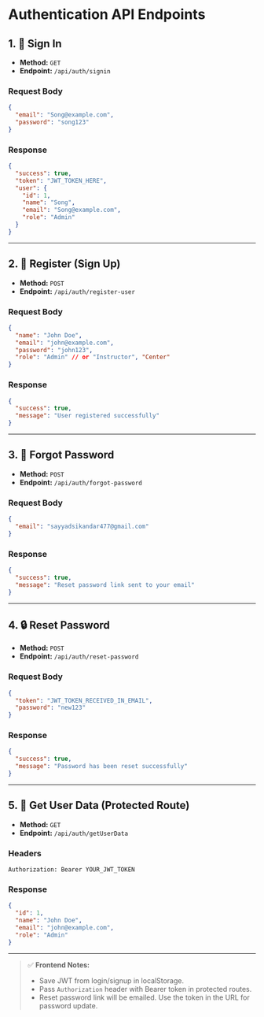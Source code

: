 
#  Authentication API Endpoints

## 1. 🚪 Sign In

- **Method:** `GET`
- **Endpoint:** `/api/auth/signin`

### Request Body
```json
{
  "email": "Song@example.com",
  "password": "song123"
}
```

### Response
```json
{
  "success": true,
  "token": "JWT_TOKEN_HERE",
  "user": {
    "id": 1,
    "name": "Song",
    "email": "Song@example.com",
    "role": "Admin"
  }
}
```

---

## 2. 🧾 Register (Sign Up)

- **Method:** `POST`
- **Endpoint:** `/api/auth/register-user`

### Request Body
```json
{
  "name": "John Doe",
  "email": "john@example.com",
  "password": "john123",
  "role": "Admin" // or "Instructor", "Center"
}
```

### Response
```json
{
  "success": true,
  "message": "User registered successfully"
}
```

---

## 3. 🔑 Forgot Password

- **Method:** `POST`
- **Endpoint:** `/api/auth/forgot-password`

### Request Body
```json
{
  "email": "sayyadsikandar477@gmail.com"
}
```

### Response
```json
{
  "success": true,
  "message": "Reset password link sent to your email"
}
```

---

## 4. 🔒 Reset Password

- **Method:** `POST`
- **Endpoint:** `/api/auth/reset-password`

### Request Body
```json
{
  "token": "JWT_TOKEN_RECEIVED_IN_EMAIL",
  "password": "new123"
}
```

### Response
```json
{
  "success": true,
  "message": "Password has been reset successfully"
}
```

---

## 5. 👤 Get User Data (Protected Route)

- **Method:** `GET`
- **Endpoint:** `/api/auth/getUserData`

### Headers
```http
Authorization: Bearer YOUR_JWT_TOKEN
```

### Response
```json
{
  "id": 1,
  "name": "John Doe",
  "email": "john@example.com",
  "role": "Admin"
}
```

---

> ✅ **Frontend Notes:**
> - Save JWT from login/signup in localStorage.
> - Pass `Authorization` header with Bearer token in protected routes.
> - Reset password link will be emailed. Use the token in the URL for password update.
